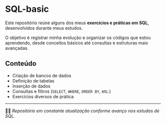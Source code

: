 # SQL-basic

Este repositório reúne alguns dos meus **exercícios e práticas em SQL**, desenvolvidos durante meus estudos.  

O objetivo é registrar minha evolução e organizar os códigos que estou aprendendo, desde conceitos básicos até consultas e estruturas mais avançadas.

## Conteúdo
- Criação de bancos de dados
- Definição de tabelas
- Inserção de dados
- Consultas e filtros (`SELECT`, `WHERE`, `ORDER BY`, etc.)
- Exercícios diversos de prática

---

👩‍💻 *Repositório em constante atualização conforme avanço nos estudos de SQL.*
